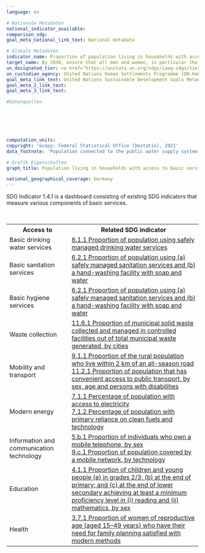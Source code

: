 ```yaml
---
language: en    

# Nationale Metadaten    
national_indicator_available:     
comparison_sdg:     
goal_meta_national_link_text: National metadata    

# Globale Metadaten    
indicator_name: Proportion of population living in households with access to basic services    
target_name: By 2030, ensure that all men and women, in particular the poor and the vulnerable, have equal rights to economic resources, as well as access to basic services, ownership and control over land and other forms of property, inheritance, natural resources, appropriate new technology and financial services, including microfinance    
un_designated_tier: <a href="https://unstats.un.org/sdgs/iaeg-sdgs/tier-classification/" title="Click here for more information on the UN tier classification."  target="_blank">Tier I</a>    
un_custodian_agency: United Nations Human Settlements Programme (UN-Habitat)    
goal_meta_link_text: United Nations Sustainable Development Goals Metadata    
goal_meta_2_link_text:     
goal_meta_3_link_text:     

#Datenquellen





    
computation_units:     
copyright: '&copy; Federal Statistical Office (Destatis), 2021'    
data_footnote: 'Population connected to the public water supply system: All data estimated.'    

# Grafik Eigenschaften    
graph_title: Population living in households with access to basic services    

national_geographical_coverage: Germany    
---
```



<p>SDG Indicator 1.4.1 is a dashboard consisting of existing SDG indicators that measure various components of basic services.	</p>
<br>
<table class="mytablestyle">
   <tr>
      <th>Access to</th>
      <th>Related SDG indicator</th>
   </tr>
   <tr>
      <td>Basic drinking water services</td>
      <td><a href="http://sdg-indikatoren.de/en/6-1-1" target="blank">6.1.1 Proportion of population using safely managed drinking water services </a></td>
   </tr>
   <tr>
      <td>Basic sanitation services</td>
      <td><a href="http://sdg-indikatoren.de/en/6-2-1" target="blank">6.2.1 Proportion of population using (a) safely managed sanitation services and (b) a hand-washing facility with soap and water </a></td>
   </tr>
   <tr>
      <td>Basic hygiene services</td>
      <td><a href="http://sdg-indikatoren.de/en/6-2-1" target="blank">6.2.1 Proportion of population using (a) safely managed sanitation services and (b) a hand-washing facility with soap and water </a></td>
   </tr>
   <tr>
      <td>Waste collection</td>
      <td><a href="http://sdg-indikatoren.de/en/11-6-1" target="blank">11.6.1 Proportion of municipal solid waste collected and managed in controlled facilities out of total municipal waste generated, by cities </a></td>
   </tr>
   <tr>
      <td>Mobility and transport</td>
      <td><a href="http://sdg-indikatoren.de/en/9-1-1" target="blank">9.1.1 Proportion of the rural population who live within 2 km of an all-season road </a><br><a href="http://sdg-indikatoren.de/en/11-2-1" target="blank">11.2.1 Proportion of population that has convenient access to public transport, by sex, age and persons with disabilities </a></td>
   <tr>
      <td>Modern energy</td>
      <td><a href="http://sdg-indikatoren.de/en/7-1-1" target="blank">7.1.1 Percentage of population with access to electricity </a><br><a href="http://sdg-indikatoren.de/en/7-1-2" target="blank">7.1.2 Percentage of population with primary reliance on clean fuels and technology </a></td>
   </tr>
   <tr>
      <td>Information and communication technology</td>
      <td><a href="http://sdg-indikatoren.de/en/5-b-1" target="blank">5.b.1 Proportion of individuals who own a mobile telephone, by sex </a><br><a href="http://sdg-indikatoren.de/en/9-c-1" target="blank">9.c.1 Proportion of population covered by a mobile network, by technology </a></td>
   </tr>
   <tr>
      <td>Education</td>
      <td><a href="http://sdg-indikatoren.de/en/4-1-1" target="blank">4.1.1 Proportion of children and young people (a) in grades 2/3; (b) at the end of primary; and (c) at the end of lower secondary achieving at least a minimum proficiency level in (i) reading and (ii) mathematics, by sex </a></td>
   </tr>
   <tr>
      <td>Health</td>
      <td><a href="http://sdg-indikatoren.de/en/3-7-1" target="blank">3.7.1 Proportion of women of reproductive age (aged 15–49 years) who have their need for family planning satisfied with modern methods </a></td>
   </tr>